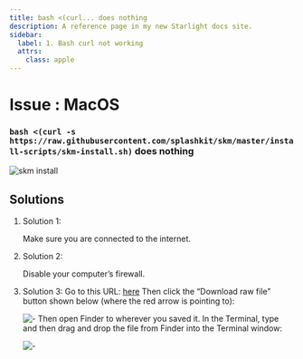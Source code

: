 ```yaml
---
title: bash <(curl... does nothing
description: A reference page in my new Starlight docs site.
sidebar:
  label: 1. Bash curl not working
  attrs:
    class: apple
---
```


<h1> Issue : MacOS </h1>

### `bash <(curl -s https://raw.githubusercontent.com/splashkit/skm/master/install-scripts/skm-install.sh)` does nothing

![skm install](https://i.imgur.com/BD8jqnT.png)

## Solutions

1. Solution 1:

    Make sure you are connected to the internet.
1. Solution 2:

    Disable your computer’s firewall.
1. Solution 3:  Go to this URL: [here](https://github.com/splashkit/skm/blob/master/install-scripts/skm-install.sh)
    Then click the “Download raw file” button shown below (where the red arrow is pointing to):

    ![-](https://i.imgur.com/MWhWHRO.png)
    Then open Finder to wherever you saved it.
    In the Terminal, type and then drag and drop the file from Finder into the Terminal window:

    ![-](https://i.imgur.com/LTCf6qW.png)
